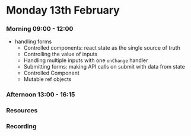 # Monday 13th February

### Morning 09:00 - 12:00
   - handling forms
     - Controlled components: react state as the single source of truth
     - Controlling the value of inputs
     - Handling multiple inputs with one `onChange` handler
     - Submitting forms: making API calls on submit with data from state
     - Controlled Component
     - Mutable ref objects


### Afternoon 13:00 - 16:15



### Resources



### Recording
